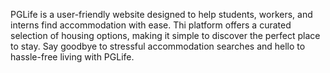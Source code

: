 PGLife is a user-friendly website designed to help students, workers, and interns find accommodation with ease.
Thi platform offers a curated selection of housing options, making it simple to discover the perfect place to stay.
Say goodbye to stressful accommodation searches and hello to hassle-free living with PGLife.
